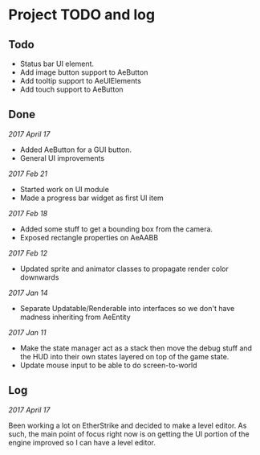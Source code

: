 ﻿# Project TODO and log


## Todo

* Status bar UI element. 
* Add image button support to AeButton
* Add tooltip support to AeUIElements
* Add touch support to AeButton

## Done

*2017 April 17*

* Added AeButton for a GUI button. 
* General UI improvements

*2017 Feb 21*

* Started work on UI module
* Made a progress bar widget as first UI item

*2017 Feb 18*

* Added some stuff to get a bounding box from the camera.
* Exposed rectangle properties on AeAABB

*2017 Feb 12*

* Updated sprite and animator classes to propagate render color downwards

*2017 Jan 14*

* Separate Updatable/Renderable into interfaces so we don't have madness inheriting from AeEntity

*2017 Jan 11*

* Make the state manager act as a stack then move the debug stuff and the HUD into their own states layered on 
top of the game state.
* Update mouse input to be able to do screen-to-world

## Log

*2017 April 17*

Been working a lot on EtherStrike and decided to make a level editor. As such, the main point of focus right now is on getting the UI portion of the engine improved so I can have a level editor. 

